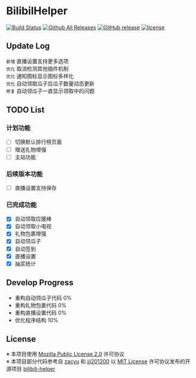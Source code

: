 # BilibilHelper

[![Build Status](https://travis-ci.org/MoeHero/BilibiliHelper.svg?branch=master)](https://travis-ci.org/MoeHero/BilibiliHelper)
[![Github All Releases](https://img.shields.io/github/downloads/MoeHero/BilibiliHelper/total.svg)](https://github.com/MoeHero/BilibiliHelper/releases)
[![GitHub release](https://img.shields.io/github/release/MoeHero/BilibiliHelper.svg)](https://github.com/MoeHero/BilibiliHelper/releases)
[![license](https://img.shields.io/badge/license-MPL--2.0-blue.svg)](https://github.com/MoeHero/BilibiliHelper/blob/master/LICENSE)

## Update Log
`新增` 直播设置支持更多选项  
`优化` 取消检测其他插件机制  
`优化` 通知图标显示图标多样化  
`优化` 自动领取瓜子后瓜子数量动态更新  
`修复` 自动领瓜子一直显示领取中的问题

## TODO List
### 计划功能
- [ ] 切换默认排行榜页面
- [ ] 赠送礼物增强
- [ ] 主站功能

### 后续版本功能
- [ ] 直播设置支持保存

### 已完成功能
- [x] 自动领取应援棒
- [x] 自动领取小电视
- [x] 礼物包裹增强
- [x] 自动领瓜子
- [x] 自动签到
- [x] 直播设置
- [x] 抽奖统计

## Develop Progress
- 重构自动领瓜子代码 0%
- 重构礼物包裹代码 0%
- 重构直播设置代码 0%
- 优化程序结构 10%

## License
※ 本项目使用 [Mozilla Public License 2.0](https://github.com/MoeHero/BilibiliHelper/blob/master/LICENSE) 许可协议  
※ 本项目部分代码参考自 [zacyu](https://github.com/zacyu) 和 [jjj201200](https://github.com/jjj201200) 以 [MIT License](https://github.com/zacyu/bilibili-helper/blob/master/LICENSE) 许可协议发布的开源项目 [bilibili-helper](https://github.com/zacyu/bilibili-helper)